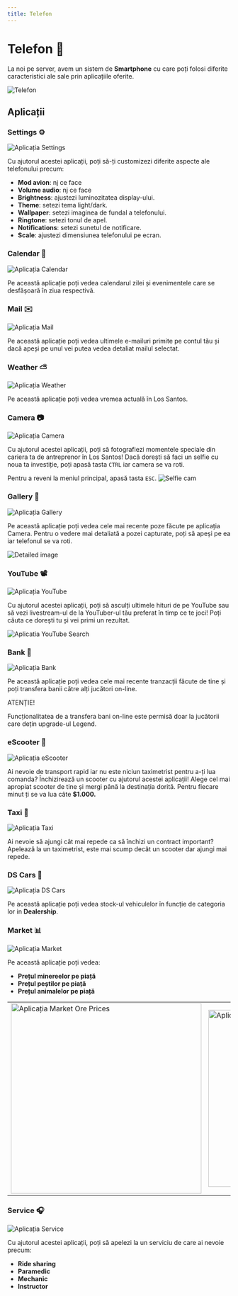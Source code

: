```yaml
---
title: Telefon
---
```


# Telefon 📱
La noi pe server, avem un sistem de **Smartphone** cu care poți folosi diferite caracteristici ale sale prin aplicațiile oferite.

![Telefon](https://i.imgur.com/B9PaQpd.png "Telefon")

## Aplicații

### Settings ⚙️
![Aplicația Settings](https://i.imgur.com/PUaHq3L.png "Aplicația Settings")

Cu ajutorul acestei aplicații, poți să-ți customizezi diferite aspecte ale telefonului precum:

- **Mod avion**: nj ce face
- **Volume audio**: nj ce face
- **Brightness**: ajustezi luminozitatea display-ului.
- **Theme**: setezi tema light/dark.
- **Wallpaper**: setezi imaginea de fundal a telefonului.
- **Ringtone**: setezi tonul de apel.
- **Notifications**: setezi sunetul de notificare.
- **Scale**: ajustezi dimensiunea telefonului pe ecran.

### Calendar 📅
![Aplicația Calendar](https://i.imgur.com/VAlHgYr.png "Aplicația Calendar")

Pe această aplicație poți vedea calendarul zilei și evenimentele care se desfășoară în ziua respectivă.

### Mail ✉️
![Aplicația Mail](https://i.imgur.com/9Nv0xyS.png "Aplicația Mail")

Pe această aplicație poți vedea ultimele e-mailuri primite pe contul tău și dacă apeși pe unul vei putea vedea detaliat mailul selectat.

### Weather ⛅
![Aplicația Weather](https://i.imgur.com/bfXLZlA.png "Aplicația Weather")

Pe această aplicație poți vedea vremea actuală în Los Santos.

### Camera 📷
![Aplicația Camera](https://i.imgur.com/bb8P1xv.png "Aplicația Camera")

Cu ajutorul acestei aplicații, poți să fotografiezi momentele speciale din cariera ta de antreprenor în Los Santos! Dacă dorești să faci un selfie cu noua ta investiție, poți apasă tasta `CTRL` iar camera se va roti.

Pentru a reveni la meniul principal, apasă tasta `ESC`.
![Selfie cam](https://i.imgur.com/cNjMJwa.png "Selfie cam")

### Gallery 📃
![Aplicația Gallery](https://i.imgur.com/6dBEjaM.png "Aplicația Gallery")

Pe această aplicație poți vedea cele mai recente poze făcute pe aplicația Camera. Pentru o vedere mai detaliată a pozei capturate, poți să apeși pe ea iar telefonul se va roti.

![Detailed image](https://i.imgur.com/E8RoR1J.png "Detailed image")

### YouTube 📽️
![Aplicația YouTube](https://i.imgur.com/t7fo7uU.png "Aplicația YouTube")

Cu ajutorul acestei aplicații, poți să asculți ultimele hituri de pe YouTube sau să vezi livestream-ul de la YouTuber-ul tău preferat în timp ce te joci! Poți căuta ce dorești tu și vei primi un rezultat.

![Aplicatia YouTube Search](https://i.imgur.com/uYebvt4.png "Aplicatia YouTube Search")

### Bank 🏦
![Aplicația Bank](https://i.imgur.com/wJaFVdz.png "Aplicația Bank")

Pe această aplicație poți vedea cele mai recente tranzacții făcute de tine și poți transfera banii către alți jucători on-line.

<div class="danger-container">
    <p class="title">ATENȚIE!</p>
    <p class="description">Funcționalitatea de a transfera bani on-line este permisă doar la jucătorii care dețin upgrade-ul Legend.</p>
</div>

### eScooter 🛴
![Aplicația eScooter](https://i.imgur.com/4Wth2Pz.png "Aplicația eScooter")

Ai nevoie de transport rapid iar nu este niciun taximetrist pentru a-ți lua comanda? Închizirează un scooter cu ajutorul acestei aplicații! Alege cel mai apropiat scooter de tine și mergi până la destinația dorită. Pentru fiecare minut ți se va lua câte **$1.000.**

### Taxi 🚕
![Aplicația Taxi](https://i.imgur.com/3ofvRfB.png "Aplicația Taxi")

Ai nevoie să ajungi cât mai repede ca să închizi un contract important? Apelează la un taximetrist, este mai scump decât un scooter dar ajungi mai repede.

### DS Cars 🚗
![Aplicația DS Cars](https://i.imgur.com/kzcwVpS.png "Aplicația DS Cars")

Pe această aplicație poți vedea stock-ul vehiculelor în funcție de categoria lor in **Dealership**.

### Market 📊
![Aplicația Market](https://i.imgur.com/kzcwVpS.png "Aplicația Market")

Pe această aplicație poți vedea:

- **Prețul minereelor pe piață**
- **Prețul peștilor pe piață**
- **Prețul animalelor pe piață**


<table>
        <tr>
            <td><img src="https://i.imgur.com/1CEzusC.png" alt="Aplicația Market Ore Prices"  height="430"></td>
            <td><img src="https://i.imgur.com/Q28jbAG.png" alt="Aplicația Market Fish Prices"  height="400"></td>
            <td><img src="https://i.imgur.com/C3X9LUs.png" alt="Aplicația Market Animals Prices" width="300"  height="400"></td>
        </tr>
</table>


### Service 🎧
![Aplicația Service](https://i.imgur.com/H9v2IO4.png "Aplicația Service")

Cu ajutorul acestei aplicații, poți să apelezi la un serviciu de care ai nevoie precum:

- **Ride sharing**
- **Paramedic**
- **Mechanic**
- **Instructor**
